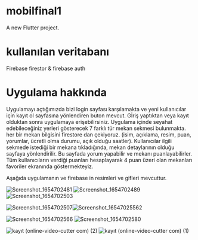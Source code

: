 # mobilfinal1

A new Flutter project.

# kullanılan veritabanı
Firebase firestor & firebase auth

# Uygulama hakkında

Uygulamayı açtığımızda bizi login sayfası karşılamakta ve yeni kullanıcılar için kayıt ol sayfasına yönlendiren buton mevcut.
Gİriş yaptıktan veya kayıt olduktan sonra uygulamaya erişebilirsiniz.
Uygulama içinde seyahat edebileceğiniz yerleri gösterecek 7 farklı tür mekan sekmesi bulunmakta.
her bir mekan bilgisini firestore dan çekiyoruz. (isim, açıklama, resim, puan, yorumlar, ücretli olma durumu, açık olduğu saatler).
Kullanıcılar ilgili sekmede istediği bir mekana tıkladığında, mekan detaylarının olduğu sayfaya yönlendirilir. Bu sayfada yorum yapabilir ve mekanı puanlayabilirler.
Tüm kullanıcıların verdiği puanları hesaplayarak 4 puan üzeri olan mekanları favoriler ekranında göstermekteyiz. 


Aşağıda uygulamanın ve firebase in resimleri ve gifleri mevcuttur.

![Screenshot_1654702481](https://user-images.githubusercontent.com/56955207/172678365-2b59e8be-c262-4ff8-aeb9-025b9b8b25a9.png)
![Screenshot_1654702489](https://user-images.githubusercontent.com/56955207/172678383-92b1bb1d-14f1-45ba-8d62-3a855c881e15.png)
![Screenshot_1654702503](https://user-images.githubusercontent.com/56955207/172678397-2dd0e98c-1de6-4108-9ae9-264103d7c117.png)

![Screenshot_1654702507](https://user-images.githubusercontent.com/56955207/172678415-3dd6263e-8209-47f2-bead-061571fb9338.png)![Screenshot_16547025562](https://user-images.githubusercontent.com/56955207/172815290-3af15c43-88fc-4501-9557-774c685759d2.png)

![Screenshot_1654702566](https://user-images.githubusercontent.com/56955207/172678426-9def9bdc-cec3-4386-8eee-ac3632a52b4a.png)
![Screenshot_1654702580](https://user-images.githubusercontent.com/56955207/172678438-b913b5c9-41c6-4817-b2c7-c65ff9ea202d.png)


![kayıt (online-video-cutter com) (2)](https://user-images.githubusercontent.com/56955207/172698833-031ef8ec-4296-4941-b3af-de2be308e0b5.gif)
![kayıt (online-video-cutter com) (1)](https://user-images.githubusercontent.com/56955207/172698914-ca3b3a45-7558-46ea-8baa-56f08b1f7add.gif)
